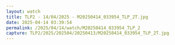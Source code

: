 ```yaml
---
layout: watch
title: TLP2 - 14/04/2025 - M20250414_033954_TLP_2T.jpg
date: 2025-04-14 03:39:54
permalink: /2025/04/14/watch/M20250414_033954_TLP_2
capture: TLP2/2025/202504/20250413/M20250414_033954_TLP_2T.jpg
---
```

